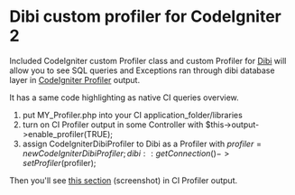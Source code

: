 Dibi custom profiler for CodeIgniter 2
======================================

Included CodeIgniter custom Profiler class and custom Profiler for [Dibi](http://dibiphp.com/) will allow you to see SQL queries and Exceptions ran through dibi database layer in
[CodeIgniter Profiler](http://codeigniter.com/user_guide/general/profiling.html) output.

It has a same code highlighting as native CI queries overview.

1. put MY_Profiler.php into your CI application_folder/libraries
2. turn on CI Profiler output in some Controller with $this->output->enable_profiler(TRUE);
3. assign CodeIgniterDibiProfiler to Dibi as a Profiler with $profiler = new CodeIgniterDibiProfiler; dibi::getConnection()->setProfiler($profiler);

Then you'll see [this section](http://awesomescreenshot.com/0de7wce6d) (screenshot) in CI Profiler output.